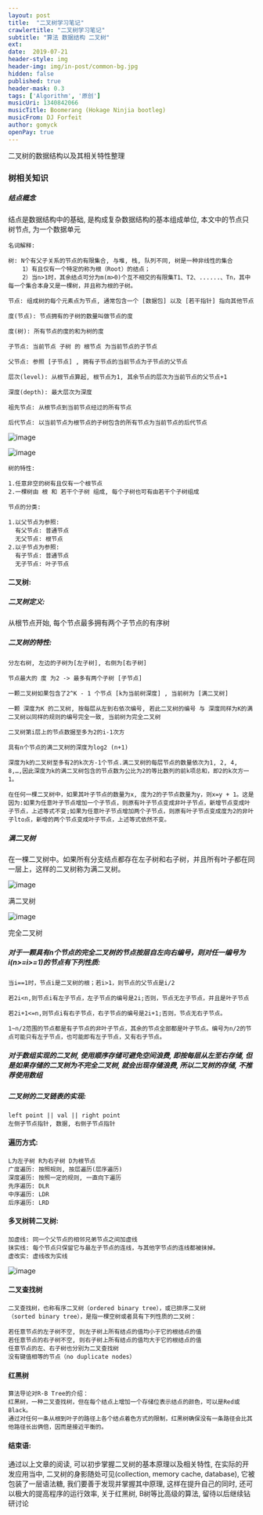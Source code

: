 ```yaml
---
layout: post
title:  "二叉树学习笔记"
crawlertitle: "二叉树学习笔记"
subtitle: "算法 数据结构 二叉树"
ext:
date:  2019-07-21
header-style: img
header-img: img/in-post/common-bg.jpg
hidden: false
published: true
header-mask: 0.3
tags: ['Algorithm', '原创']
musicUri: 1340842066
musicTitle: Boomerang (Hokage Ninjia bootleg)
musicFrom: DJ Forfeit
author: gomyck
openPay: true
---
```


二叉树的数据结构以及其相关特性整理

### 树相关知识

##### 结点概念

结点是数据结构中的基础, 是构成复杂数据结构的基本组成单位, 本文中的节点只树节点, 为一个数据单元

```text
名词解释:

树: N个有父子关系的节点的有限集合, 与堆, 栈, 队列不同, 树是一种非线性的集合
    1）有且仅有一个特定的称为根（Root）的结点；
    2）当n>1时，其余结点可分为m(m>0)个互不相交的有限集T1、T2、......、Tn，其中每一个集合本身又是一棵树，并且称为根的子树。

节点: 组成树的每个元素点为节点, 通常包含一个 [数据包] 以及 [若干指针] 指向其他节点

度(节点): 节点拥有的子树的数量叫做节点的度

度(树): 所有节点的度的和为树的度

子节点: 当前节点 子树 的 根节点 为当前节点的子节点

父节点: 参照 [子节点] , 拥有子节点的当前节点为子节点的父节点

层次(level): 从根节点算起, 根节点为1, 其余节点的层次为当前节点的父节点+1

深度(depth): 最大层次为深度

祖先节点: 从根节点到当前节点经过的所有节点

后代节点: 以当前节点为根节点的子树包含的所有节点为当前节点的后代节点
```

![image](/img/in-post/res2019-07-21/du.jpg)

![image](/img/in-post/res2019-07-21/cengci.jpg)

```text
树的特性:

1.任意非空的树有且仅有一个根节点
2.一棵树由 根 和 若干个子树 组成, 每个子树也可有由若干个子树组成
```

```text
节点的分类:

1.以父节点为参照:
  有父节点: 普通节点
  无父节点: 根节点
2.以子节点为参照:
  有子节点: 普通节点
  无子节点: 叶子节点
```

#### 二叉树:

##### 二叉树定义:
从根节点开始, 每个节点最多拥有两个子节点的有序树

##### 二叉树的特性:
```text
分左右树, 左边的子树为[左子树], 右侧为[右子树]

节点最大的 度 为2 -> 最多有两个子树 [子节点]

一颗二叉树如果包含了2^K - 1 个节点 [k为当前树深度] , 当前树为 [满二叉树]

一颗 深度为K 的二叉树, 按每层从左到右依次编号, 若此二叉树的编号 与 深度同样为K的满二叉树以同样的规则的编号完全一致, 当前树为完全二叉树

二叉树第i层上的节点数据至多为2的i-1次方

具有n个节点的满二叉树的深度为log2 (n+1)

深度为k的二叉树至多有2的k次方-1个节点.满二叉树的每层节点的数量依次为1, 2, 4, 8,…,因此深度为k的满二叉树包含的节点数为公比为2的等比数列的前k项总和，即2的k次方一1。

在任何一棵二叉树中，如果其叶子节点的数量为x, 度为2的子节点数量为y，则x=y + 1。这是因为:如果为任意叶子节点增加一个子节点，则原有叶子节点变成非叶子节点，新增节点变成叶子节点，上述等式不变;如果为任意叶子节点增加两个子节点，则原有叶子节点变成度为2的非叶子lto点，新增的两个节点变成叶子节点，上述等式依然不变。

```

##### 满二叉树
在一棵二叉树中。如果所有分支结点都存在左子树和右子树，并且所有叶子都在同一层上，这样的二叉树称为满二叉树。

![image](/img/in-post/res2019-07-21/manercha.png)

满二叉树

![image](/img/in-post/res2019-07-21/wanquanercha.png)

完全二叉树

##### 对于一颗具有n个节点的完全二叉树的节点按层自左向右编号，则对任一编号为i(n>=i>=1)的节点有下列性质:

```text
当i==1时，节点i是二叉树的根；若i>1，则节点的父节点是i/2

若2i<n,则节点i有左子节点，左子节点的编号是2i;否则，节点无左子节点，并且是叶子节点

若2i+1<=n,则节点i有右子节点，右子节点的编号是2i+1;否则，节点无右子节点。

1~n/2范围的节点都是有子节点的非叶子节点，其余的节点全部都是叶子节点。编号为n/2的节点可能只有左子节点，也可能即有左子节点，又有右子节点。
```

##### 对于数组实现的二叉树, 使用顺序存储可避免空间浪费, 即按每层从左至右存储, 但是如果存储的二叉树为不完全二叉树, 就会出现存储浪费, 所以二叉树的存储, 不推荐使用数组

##### 二叉树的二叉链表的实现:

```text
left point || val || right point
左侧子节点指针, 数据, 右侧子节点指针
```

#### 遍历方式:

```text
L为左子树 R为右子树 D为根节点
广度遍历: 按照规则, 按层遍历(层序遍历)
深度遍历: 按照一定的规则, 一直向下遍历
先序遍历: DLR
中序遍历: LDR
后序遍历: LRD
```

#### 多叉树转二叉树:
```text
加虚线: 同一个父节点的相邻兄弟节点之间加虚线
抹实线: 每个节点只保留它与最左子节点的连线，与其他字节点的连线都被抹掉。
虚改实: 虚线改为实线
```
![image](/img/in-post/res2019-07-21/convert.jpg)


#### 二叉查找树
```text
二叉查找树，也称有序二叉树（ordered binary tree），或已排序二叉树（sorted binary tree），是指一棵空树或者具有下列性质的二叉树：

若任意节点的左子树不空, 则左子树上所有结点的值均小于它的根结点的值
若任意节点的右子树不空, 则右子树上所有结点的值均大于它的根结点的值
任意节点的左、右子树也分别为二叉查找树
没有键值相等的节点（no duplicate nodes）
```

#### 红黑树
```text
算法导论对R-B Tree的介绍：
红黑树，一种二叉查找树，但在每个结点上增加一个存储位表示结点的颜色，可以是Red或Black。
通过对任何一条从根到叶子的路径上各个结点着色方式的限制，红黑树确保没有一条路径会比其他路径长出俩倍，因而是接近平衡的。
```

#### 结束语:
通过以上文章的阅读, 可以初步掌握二叉树的基本原理以及相关特性, 在实际的开发应用当中,
二叉树的身影随处可见(collection, memory cache, database), 它被包装了一层语法糖,
我们要善于发现并掌握其中原理, 这样在提升自己的同时, 还可以极大的提高程序的运行效率,
关于红黑树, B树等比高级的算法, 留待以后继续钻研讨论
